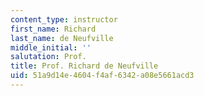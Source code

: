 ```yaml
---
content_type: instructor
first_name: Richard
last_name: de Neufville
middle_initial: ''
salutation: Prof.
title: Prof. Richard de Neufville
uid: 51a9d14e-4604-f4af-6342-a08e5661acd3
---
```

